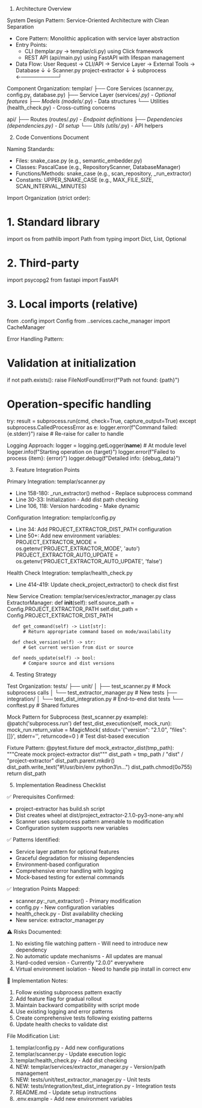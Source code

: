   1. Architecture Overview

  System Design Pattern: Service-Oriented Architecture with Clean Separation
  - Core Pattern: Monolithic application with service layer abstraction
  - Entry Points:
    - CLI (templar.py → templar/cli.py) using Click framework
    - REST API (api/main.py) using FastAPI with lifespan management
  - Data Flow:
  User Request → CLI/API → Service Layer → External Tools → Database
                              ↓                ↓
                         Scanner.py    project-extractor
                              ↓                ↓
                         subprocess ←──────────┘

  Component Organization:
  templar/
  ├── Core Services (scanner.py, config.py, database.py)
  ├── Service Layer (services/*.py) - Optional features
  ├── Models (models/*.py) - Data structures
  └── Utilities (health_check.py) - Cross-cutting concerns

  api/
  ├── Routes (routes/*.py) - Endpoint definitions
  ├── Dependencies (dependencies.py) - DI setup
  └── Utils (utils/*.py) - API helpers

  2. Code Conventions Document

  Naming Standards:
  - Files: snake_case.py (e.g., semantic_embedder.py)
  - Classes: PascalCase (e.g., RepositoryScanner, DatabaseManager)
  - Functions/Methods: snake_case (e.g., scan_repository, _run_extractor)
  - Constants: UPPER_SNAKE_CASE (e.g., MAX_FILE_SIZE, SCAN_INTERVAL_MINUTES)

  Import Organization (strict order):
  # 1. Standard library
  import os
  from pathlib import Path
  from typing import Dict, List, Optional

  # 2. Third-party
  import psycopg2
  from fastapi import FastAPI

  # 3. Local imports (relative)
  from .config import Config
  from ..services.cache_manager import CacheManager

  Error Handling Pattern:
  # Validation at initialization
  if not path.exists():
      raise FileNotFoundError(f"Path not found: {path}")

  # Operation-specific handling
  try:
      result = subprocess.run(cmd, check=True, capture_output=True)
  except subprocess.CalledProcessError as e:
      logger.error(f"Command failed: {e.stderr}")
      raise  # Re-raise for caller to handle

  Logging Approach:
  logger = logging.getLogger(__name__)  # At module level
  logger.info(f"Starting operation on {target}")
  logger.error(f"Failed to process {item}: {error}")
  logger.debug(f"Detailed info: {debug_data}")

  3. Feature Integration Points

  Primary Integration: templar/scanner.py
  - Line 158-180: _run_extractor() method - Replace subprocess command
  - Line 30-33: Initialization - Add dist path checking
  - Line 106, 118: Version hardcoding - Make dynamic

  Configuration Integration: templar/config.py
  - Line 34: Add PROJECT_EXTRACTOR_DIST_PATH configuration
  - Line 50+: Add new environment variables:
  PROJECT_EXTRACTOR_MODE = os.getenv('PROJECT_EXTRACTOR_MODE', 'auto')
  PROJECT_EXTRACTOR_AUTO_UPDATE = os.getenv('PROJECT_EXTRACTOR_AUTO_UPDATE', 'false')

  Health Check Integration: templar/health_check.py
  - Line 414-419: Update check_project_extractor() to check dist first

  New Service Creation: templar/services/extractor_manager.py
  class ExtractorManager:
      def __init__(self):
          self.source_path = Config.PROJECT_EXTRACTOR_PATH
          self.dist_path = Config.PROJECT_EXTRACTOR_DIST_PATH

      def get_command(self) -> List[str]:
          # Return appropriate command based on mode/availability

      def check_version(self) -> str:
          # Get current version from dist or source

      def needs_update(self) -> bool:
          # Compare source and dist versions

  4. Testing Strategy

  Test Organization:
  tests/
  ├── unit/
  │   ├── test_scanner.py         # Mock subprocess calls
  │   └── test_extractor_manager.py  # New tests
  ├── integration/
  │   └── test_dist_integration.py   # End-to-end dist tests
  └── conftest.py                    # Shared fixtures

  Mock Pattern for Subprocess (test_scanner.py example):
  @patch('subprocess.run')
  def test_dist_execution(self, mock_run):
      mock_run.return_value = MagicMock(
          stdout='{"version": "2.1.0", "files": []}',
          stderr='',
          returncode=0
      )
      # Test dist-based execution

  Fixture Pattern:
  @pytest.fixture
  def mock_extractor_dist(tmp_path):
      """Create mock project-extractor dist"""
      dist_path = tmp_path / "dist" / "project-extractor"
      dist_path.parent.mkdir()
      dist_path.write_text("#!/usr/bin/env python3\n...")
      dist_path.chmod(0o755)
      return dist_path

  5. Implementation Readiness Checklist

  ✅ Prerequisites Confirmed:
  - project-extractor has build.sh script
  - Dist creates wheel at dist/project_extractor-2.1.0-py3-none-any.whl
  - Scanner uses subprocess pattern amenable to modification
  - Configuration system supports new variables

  ✅ Patterns Identified:
  - Service layer pattern for optional features
  - Graceful degradation for missing dependencies
  - Environment-based configuration
  - Comprehensive error handling with logging
  - Mock-based testing for external commands

  ✅ Integration Points Mapped:
  - scanner.py:_run_extractor() - Primary modification
  - config.py - New configuration variables
  - health_check.py - Dist availability checking
  - New service: extractor_manager.py

  ⚠️ Risks Documented:
  1. No existing file watching pattern - Will need to introduce new dependency
  2. No automatic update mechanisms - All updates are manual
  3. Hard-coded version - Currently "2.0.0" everywhere
  4. Virtual environment isolation - Need to handle pip install in correct env

  🔧 Implementation Notes:
  1. Follow existing subprocess pattern exactly
  2. Add feature flag for gradual rollout
  3. Maintain backward compatibility with script mode
  4. Use existing logging and error patterns
  5. Create comprehensive tests following existing patterns
  6. Update health checks to validate dist

  File Modification List:
  1. templar/config.py - Add new configurations
  2. templar/scanner.py - Update execution logic
  3. templar/health_check.py - Add dist checking
  4. NEW: templar/services/extractor_manager.py - Version/path management
  5. NEW: tests/unit/test_extractor_manager.py - Unit tests
  6. NEW: tests/integration/test_dist_integration.py - Integration tests
  7. README.md - Update setup instructions
  8. .env.example - Add new environment variables